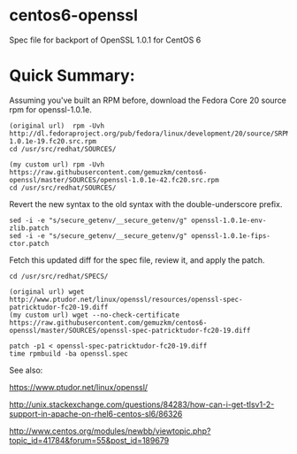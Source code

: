 centos6-openssl
===============

Spec file for backport of OpenSSL 1.0.1 for CentOS 6


Quick Summary:
==============
Assuming you've built an RPM before, download the Fedora Core 20 source rpm for openssl-1.0.1e.

````
(original url)  rpm -Uvh http://dl.fedoraproject.org/pub/fedora/linux/development/20/source/SRPMS/o/openssl-1.0.1e-19.fc20.src.rpm
cd /usr/src/redhat/SOURCES/

(my custom url) rpm -Uvh https://raw.githubusercontent.com/gemuzkm/centos6-openssl/master/SOURCES/openssl-1.0.1e-42.fc20.src.rpm
cd /usr/src/redhat/SOURCES/
````

Revert the new syntax to the old syntax with the double-underscore prefix.

````
sed -i -e "s/secure_getenv/__secure_getenv/g" openssl-1.0.1e-env-zlib.patch
sed -i -e "s/secure_getenv/__secure_getenv/g" openssl-1.0.1e-fips-ctor.patch
````

Fetch this updated diff for the spec file, review it, and apply the patch.

````
cd /usr/src/redhat/SPECS/

(original url) wget http://www.ptudor.net/linux/openssl/resources/openssl-spec-patricktudor-fc20-19.diff
(my custom url) wget --no-check-certificate https://raw.githubusercontent.com/gemuzkm/centos6-openssl/master/SOURCES/openssl-spec-patricktudor-fc20-19.diff

patch -p1 < openssl-spec-patricktudor-fc20-19.diff
time rpmbuild -ba openssl.spec
````

See also: 

https://www.ptudor.net/linux/openssl/

http://unix.stackexchange.com/questions/84283/how-can-i-get-tlsv1-2-support-in-apache-on-rhel6-centos-sl6/86326

http://www.centos.org/modules/newbb/viewtopic.php?topic_id=41784&forum=55&post_id=189679

